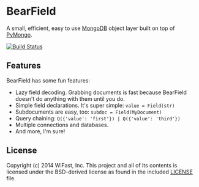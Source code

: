 BearField
=========
A small, efficient, easy to use [MongoDB][1] object layer built on top of [PyMongo][2].

[![Build Status](https://travis-ci.org/WiFast/bearfield.svg?branch=master)](https://travis-ci.org/WiFast/bearfield)

Features
--------
BearField has some fun features:

- Lazy field decoding. Grabbing documents is fast because BearField doesn't do anything with them
  until you do.
- Simple field declarations. It's super simple: `value = Field(str)`
- Subdocuments are easy, too: `subdoc = Field(MyDocument)`
- Query chaining: `Q({'value': 'first'}) | Q({'value': 'third'})`
- Multiple connections and databases.
- And more, I'm sure!

License
-------
Copyright (c) 2014 WiFast, Inc. This project and all of its contents is licensed under the
BSD-derived license as found in the included [LICENSE][3] file.

[1]: http://www.mongodb.org/ "MongoDB"
[2]: http://api.mongodb.org/python/current/ "PyMongo"
[3]: https://github.com/WiFast/bearfield/blob/master/LICENSE "LICENSE"

